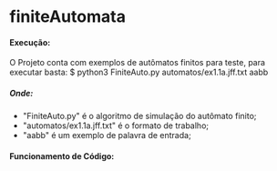 # finiteAutomata

#### Execução:

O Projeto conta com exemplos de autômatos finitos para teste, para executar basta:
$ python3 FiniteAuto.py automatos/ex1.1a.jff.txt aabb

##### Onde:
- "FiniteAuto.py" é o algoritmo de simulação do autômato finito;
- "automatos/ex1.1a.jff.txt" é o formato de trabalho;
- "aabb" é um exemplo de palavra de entrada;

#### Funcionamento de Código:

